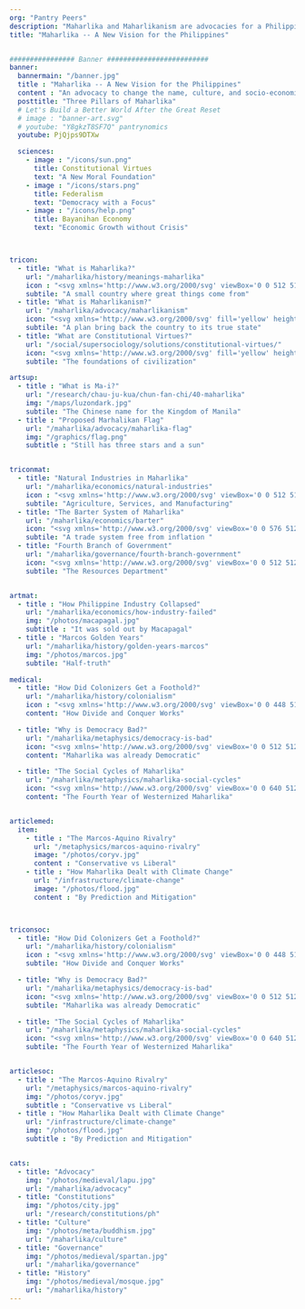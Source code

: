 ```yaml
---
org: "Pantry Peers"
description: "Maharlika and Maharlikanism are advocacies for a Philippines that is free from colonial policy mistakes inherited from the Arabs, Spanish, and Americans"
title: "Maharlika -- A New Vision for the Philippines"


################ Banner #########################
banner:
  bannermain: "/banner.jpg"
  title : "Maharlika -- A New Vision for the Philippines"
  content : "An advocacy to change the name, culture, and socio-economics of the Philippines into Maharlika"
  posttitle: "Three Pillars of Maharlika"  
  # Let's Build a Better World After the Great Reset
  # image : "banner-art.svg"
  # youtube: "Y8gkzT8SF7Q" pantrynomics
  youtube: PjQjps9DTXw

  sciences:
    - image : "/icons/sun.png"
      title: Constitutional Virtues
      text: "A New Moral Foundation"
    - image : "/icons/stars.png"
      title: Federalism
      text: "Democracy with a Focus"
    - image : "/icons/help.png"
      title: Bayanihan Economy
      text: "Economic Growth without Crisis"



tricon:
  - title: "What is Maharlika?"
    url: "/maharlika/history/meanings-maharlika"
    icon : "<svg xmlns='http://www.w3.org/2000/svg' viewBox='0 0 512 512' fill='yellow' height='80px'><!-- Font Awesome Free 5.15.1 by @fontawesome - https://fontawesome.com License - https://fontawesome.com/license/free (Icons: CC BY 4.0, Fonts: SIL OFL 1.1, Code: MIT License) --><path d='M256 160c-52.9 0-96 43.1-96 96s43.1 96 96 96 96-43.1 96-96-43.1-96-96-96zm246.4 80.5l-94.7-47.3 33.5-100.4c4.5-13.6-8.4-26.5-21.9-21.9l-100.4 33.5-47.4-94.8c-6.4-12.8-24.6-12.8-31 0l-47.3 94.7L92.7 70.8c-13.6-4.5-26.5 8.4-21.9 21.9l33.5 100.4-94.7 47.4c-12.8 6.4-12.8 24.6 0 31l94.7 47.3-33.5 100.5c-4.5 13.6 8.4 26.5 21.9 21.9l100.4-33.5 47.3 94.7c6.4 12.8 24.6 12.8 31 0l47.3-94.7 100.4 33.5c13.6 4.5 26.5-8.4 21.9-21.9l-33.5-100.4 94.7-47.3c13-6.5 13-24.7.2-31.1zm-155.9 106c-49.9 49.9-131.1 49.9-181 0-49.9-49.9-49.9-131.1 0-181 49.9-49.9 131.1-49.9 181 0 49.9 49.9 49.9 131.1 0 181z'/></svg>"
    subtile: "A small country where great things come from"
  - title: "What is Maharlikanism?"
    url: "/maharlika/advocacy/maharlikanism"
    icon: "<svg xmlns='http://www.w3.org/2000/svg' fill='yellow' height='80' viewBox='0 0 352 512'><!-- Font Awesome Free 5.15.1 by @fontawesome - https://fontawesome.com License - https://fontawesome.com/license/free (Icons: CC BY 4.0, Fonts: SIL OFL 1.1, Code: MIT License) --><path d='M96.06 454.35c.01 6.29 1.87 12.45 5.36 17.69l17.09 25.69a31.99 31.99 0 0 0 26.64 14.28h61.71a31.99 31.99 0 0 0 26.64-14.28l17.09-25.69a31.989 31.989 0 0 0 5.36-17.69l.04-38.35H96.01l.05 38.35zM0 176c0 44.37 16.45 84.85 43.56 115.78 16.52 18.85 42.36 58.23 52.21 91.45.04.26.07.52.11.78h160.24c.04-.26.07-.51.11-.78 9.85-33.22 35.69-72.6 52.21-91.45C335.55 260.85 352 220.37 352 176 352 78.61 272.91-.3 175.45 0 73.44.31 0 82.97 0 176zm176-80c-44.11 0-80 35.89-80 80 0 8.84-7.16 16-16 16s-16-7.16-16-16c0-61.76 50.24-112 112-112 8.84 0 16 7.16 16 16s-7.16 16-16 16z'/></svg>"
    subtile: "A plan bring back the country to its true state"
  - title: "What are Constitutional Virtues?"
    url: "/social/supersociology/solutions/constitutional-virtues/"
    icon: "<svg xmlns='http://www.w3.org/2000/svg' fill='yellow' height='80' viewBox='0 0 512 512'><!-- Font Awesome Free 5.15.1 by @fontawesome - https://fontawesome.com License - https://fontawesome.com/license/free (Icons: CC BY 4.0, Fonts: SIL OFL 1.1, Code: MIT License) --><path d='M462.3 62.6C407.5 15.9 326 24.3 275.7 76.2L256 96.5l-19.7-20.3C186.1 24.3 104.5 15.9 49.7 62.6c-62.8 53.6-66.1 149.8-9.9 207.9l193.5 199.8c12.5 12.9 32.8 12.9 45.3 0l193.5-199.8c56.3-58.1 53-154.3-9.8-207.9z'/></svg>"
    subtile: "The foundations of civilization"

artsup:
  - title : "What is Ma-i?"
    url: "/research/chau-ju-kua/chun-fan-chi/40-maharlika" 
    img: "/maps/luzondark.jpg"
    subtile: "The Chinese name for the Kingdom of Manila"
  - title : "Proposed Marhalikan Flag"
    url: "/maharlika/advocacy/maharlika-flag"
    img: "/graphics/flag.png"
    subtitle : "Still has three stars and a sun"  


triconmat:
  - title: "Natural Industries in Maharlika"
    url: "/maharlika/economics/natural-industries"
    icon : "<svg xmlns='http://www.w3.org/2000/svg' viewBox='0 0 512 512' height='80px' fill='yellow'><!-- Font Awesome Free 5.15.1 by @fontawesome - https://fontawesome.com License - https://fontawesome.com/license/free (Icons: CC BY 4.0, Fonts: SIL OFL 1.1, Code: MIT License) --><path d='M192 208c0-17.67-14.33-32-32-32h-16c-35.35 0-64 28.65-64 64v48c0 35.35 28.65 64 64 64h16c17.67 0 32-14.33 32-32V208zm176 144c35.35 0 64-28.65 64-64v-48c0-35.35-28.65-64-64-64h-16c-17.67 0-32 14.33-32 32v112c0 17.67 14.33 32 32 32h16zM256 0C113.18 0 4.58 118.83 0 256v16c0 8.84 7.16 16 16 16h16c8.84 0 16-7.16 16-16v-16c0-114.69 93.31-208 208-208s208 93.31 208 208h-.12c.08 2.43.12 165.72.12 165.72 0 23.35-18.93 42.28-42.28 42.28H320c0-26.51-21.49-48-48-48h-32c-26.51 0-48 21.49-48 48s21.49 48 48 48h181.72c49.86 0 90.28-40.42 90.28-90.28V256C507.42 118.83 398.82 0 256 0z'/></svg>"
    subtile: "Agriculture, Services, and Manufacturing"
  - title: "The Barter System of Maharlika"
    url: "/maharlika/economics/barter"
    icon: "<svg xmlns='http://www.w3.org/2000/svg' viewBox='0 0 576 512' fill='yellow' height='80px'><!-- Font Awesome Free 5.15.1 by @fontawesome - https://fontawesome.com License - https://fontawesome.com/license/free (Icons: CC BY 4.0, Fonts: SIL OFL 1.1, Code: MIT License) --><path d='M96,128A64,64,0,1,0,32,64,64,64,0,0,0,96,128Zm0,176.08a44.11,44.11,0,0,1,13.64-32L181.77,204c1.65-1.55,3.77-2.31,5.61-3.57A63.91,63.91,0,0,0,128,160H64A64,64,0,0,0,0,224v96a32,32,0,0,0,32,32V480a32,32,0,0,0,32,32h64a32,32,0,0,0,32-32V383.61l-50.36-47.53A44.08,44.08,0,0,1,96,304.08ZM480,128a64,64,0,1,0-64-64A64,64,0,0,0,480,128Zm32,32H448a63.91,63.91,0,0,0-59.38,40.42c1.84,1.27,4,2,5.62,3.59l72.12,68.06a44.37,44.37,0,0,1,0,64L416,383.62V480a32,32,0,0,0,32,32h64a32,32,0,0,0,32-32V352a32,32,0,0,0,32-32V224A64,64,0,0,0,512,160ZM444.4,295.34l-72.12-68.06A12,12,0,0,0,352,236v36H224V236a12,12,0,0,0-20.28-8.73L131.6,295.34a12.4,12.4,0,0,0,0,17.47l72.12,68.07A12,12,0,0,0,224,372.14V336H352v36.14a12,12,0,0,0,20.28,8.74l72.12-68.07A12.4,12.4,0,0,0,444.4,295.34Z'/></svg>"
    subtile: "A trade system free from inflation "
  - title: "Fourth Branch of Government"
    url: "/maharlika/governance/fourth-branch-government"
    icon: "<svg xmlns='http://www.w3.org/2000/svg' viewBox='0 0 512 512' fill='yellow' height='80px'><!-- Font Awesome Free 5.15.1 by @fontawesome - https://fontawesome.com License - https://fontawesome.com/license/free (Icons: CC BY 4.0, Fonts: SIL OFL 1.1, Code: MIT License) --><path d='M504.971 199.362l-22.627-22.627c-9.373-9.373-24.569-9.373-33.941 0l-5.657 5.657L329.608 69.255l5.657-5.657c9.373-9.373 9.373-24.569 0-33.941L312.638 7.029c-9.373-9.373-24.569-9.373-33.941 0L154.246 131.48c-9.373 9.373-9.373 24.569 0 33.941l22.627 22.627c9.373 9.373 24.569 9.373 33.941 0l5.657-5.657 39.598 39.598-81.04 81.04-5.657-5.657c-12.497-12.497-32.758-12.497-45.255 0L9.373 412.118c-12.497 12.497-12.497 32.758 0 45.255l45.255 45.255c12.497 12.497 32.758 12.497 45.255 0l114.745-114.745c12.497-12.497 12.497-32.758 0-45.255l-5.657-5.657 81.04-81.04 39.598 39.598-5.657 5.657c-9.373 9.373-9.373 24.569 0 33.941l22.627 22.627c9.373 9.373 24.569 9.373 33.941 0l124.451-124.451c9.372-9.372 9.372-24.568 0-33.941z'/></svg>"
    subtile: "The Resources Department"


artmat:
  - title : "How Philippine Industry Collapsed"
    url: "/maharlika/economics/how-industry-failed" 
    img: "/photos/macapagal.jpg"
    subtitle : "It was sold out by Macapagal"
  - title : "Marcos Golden Years"
    url: "/maharlika/history/golden-years-marcos"
    img: "/photos/marcos.jpg"
    subtile: "Half-truth"

medical:
  - title: "How Did Colonizers Get a Foothold?"
    url: "/maharlika/history/colonialism"
    icon : "<svg xmlns='http://www.w3.org/2000/svg' viewBox='0 0 448 512' fill='yellow' height='80px'><!-- Font Awesome Free 5.15.1 by @fontawesome - https://fontawesome.com License - https://fontawesome.com/license/free (Icons: CC BY 4.0, Fonts: SIL OFL 1.1, Code: MIT License) --><path d='M400 448H48a16 16 0 0 0-16 16v32a16 16 0 0 0 16 16h352a16 16 0 0 0 16-16v-32a16 16 0 0 0-16-16zm16-288H256v-48h40a8 8 0 0 0 8-8V56a8 8 0 0 0-8-8h-40V8a8 8 0 0 0-8-8h-48a8 8 0 0 0-8 8v40h-40a8 8 0 0 0-8 8v48a8 8 0 0 0 8 8h40v48H32a32 32 0 0 0-30.52 41.54L74.56 416h298.88l73.08-214.46A32 32 0 0 0 416 160z'/></svg>"
    content: "How Divide and Conquer Works"

  - title: "Why is Democracy Bad?"
    url: "/maharlika/metaphysics/democracy-is-bad"
    icon: "<svg xmlns='http://www.w3.org/2000/svg' viewBox='0 0 512 512' fill='yellow' height='80px'><!-- Font Awesome Free 5.15.1 by @fontawesome - https://fontawesome.com License - https://fontawesome.com/license/free (Icons: CC BY 4.0, Fonts: SIL OFL 1.1, Code: MIT License) --><path d='M288 167.2v-28.1c-28.2-36.3-47.1-79.3-54.1-125.2-2.1-13.5-19-18.8-27.8-8.3-21.1 24.9-37.7 54.1-48.9 86.5 34.2 38.3 80 64.6 130.8 75.1zM400 64c-44.2 0-80 35.9-80 80.1v59.4C215.6 197.3 127 133 87 41.8c-5.5-12.5-23.2-13.2-29-.9C41.4 76 32 115.2 32 156.6c0 70.8 34.1 136.9 85.1 185.9 13.2 12.7 26.1 23.2 38.9 32.8l-143.9 36C1.4 414-3.4 426.4 2.6 435.7 20 462.6 63 508.2 155.8 512c8 .3 16-2.6 22.1-7.9l65.2-56.1H320c88.4 0 160-71.5 160-159.9V128l32-64H400zm0 96.1c-8.8 0-16-7.2-16-16s7.2-16 16-16 16 7.2 16 16-7.2 16-16 16z'/></svg>"
    content: "Maharlika was already Democratic"

  - title: "The Social Cycles of Maharlika"
    url: "/maharlika/metaphysics/maharlika-social-cycles"
    icon: "<svg xmlns='http://www.w3.org/2000/svg' viewBox='0 0 640 512' fill='yellow' height='80px'><!-- Font Awesome Free 5.15.1 by @fontawesome - https://fontawesome.com License - https://fontawesome.com/license/free (Icons: CC BY 4.0, Fonts: SIL OFL 1.1, Code: MIT License) --><path d='M476 480H324a36 36 0 0 1-36-36V96h-96v156a36 36 0 0 1-36 36H16a16 16 0 0 1-16-16v-32a16 16 0 0 1 16-16h112V68a36 36 0 0 1 36-36h152a36 36 0 0 1 36 36v348h96V260a36 36 0 0 1 36-36h140a16 16 0 0 1 16 16v32a16 16 0 0 1-16 16H512v156a36 36 0 0 1-36 36z'/></svg>"
    content: "The Fourth Year of Westernized Maharlika"


articlemed:
  item:
    - title : "The Marcos-Aquino Rivalry"
      url: "/metaphysics/marcos-aquino-rivalry"
      image: "/photos/coryv.jpg"
      content : "Conservative vs Liberal"
    - title : "How Maharlika Dealt with Climate Change"
      url: "/infrastructure/climate-change" 
      image: "/photos/flood.jpg"
      content : "By Prediction and Mitigation"  



triconsoc:
  - title: "How Did Colonizers Get a Foothold?"
    url: "/maharlika/history/colonialism"
    icon : "<svg xmlns='http://www.w3.org/2000/svg' viewBox='0 0 448 512' fill='yellow' height='80px'><!-- Font Awesome Free 5.15.1 by @fontawesome - https://fontawesome.com License - https://fontawesome.com/license/free (Icons: CC BY 4.0, Fonts: SIL OFL 1.1, Code: MIT License) --><path d='M400 448H48a16 16 0 0 0-16 16v32a16 16 0 0 0 16 16h352a16 16 0 0 0 16-16v-32a16 16 0 0 0-16-16zm16-288H256v-48h40a8 8 0 0 0 8-8V56a8 8 0 0 0-8-8h-40V8a8 8 0 0 0-8-8h-48a8 8 0 0 0-8 8v40h-40a8 8 0 0 0-8 8v48a8 8 0 0 0 8 8h40v48H32a32 32 0 0 0-30.52 41.54L74.56 416h298.88l73.08-214.46A32 32 0 0 0 416 160z'/></svg>"
    subtile: "How Divide and Conquer Works"

  - title: "Why is Democracy Bad?"
    url: "/maharlika/metaphysics/democracy-is-bad"
    icon: "<svg xmlns='http://www.w3.org/2000/svg' viewBox='0 0 512 512' fill='yellow' height='80px'><!-- Font Awesome Free 5.15.1 by @fontawesome - https://fontawesome.com License - https://fontawesome.com/license/free (Icons: CC BY 4.0, Fonts: SIL OFL 1.1, Code: MIT License) --><path d='M288 167.2v-28.1c-28.2-36.3-47.1-79.3-54.1-125.2-2.1-13.5-19-18.8-27.8-8.3-21.1 24.9-37.7 54.1-48.9 86.5 34.2 38.3 80 64.6 130.8 75.1zM400 64c-44.2 0-80 35.9-80 80.1v59.4C215.6 197.3 127 133 87 41.8c-5.5-12.5-23.2-13.2-29-.9C41.4 76 32 115.2 32 156.6c0 70.8 34.1 136.9 85.1 185.9 13.2 12.7 26.1 23.2 38.9 32.8l-143.9 36C1.4 414-3.4 426.4 2.6 435.7 20 462.6 63 508.2 155.8 512c8 .3 16-2.6 22.1-7.9l65.2-56.1H320c88.4 0 160-71.5 160-159.9V128l32-64H400zm0 96.1c-8.8 0-16-7.2-16-16s7.2-16 16-16 16 7.2 16 16-7.2 16-16 16z'/></svg>"
    subtile: "Maharlika was already Democratic"

  - title: "The Social Cycles of Maharlika"
    url: "/maharlika/metaphysics/maharlika-social-cycles"
    icon: "<svg xmlns='http://www.w3.org/2000/svg' viewBox='0 0 640 512' fill='yellow' height='80px'><!-- Font Awesome Free 5.15.1 by @fontawesome - https://fontawesome.com License - https://fontawesome.com/license/free (Icons: CC BY 4.0, Fonts: SIL OFL 1.1, Code: MIT License) --><path d='M476 480H324a36 36 0 0 1-36-36V96h-96v156a36 36 0 0 1-36 36H16a16 16 0 0 1-16-16v-32a16 16 0 0 1 16-16h112V68a36 36 0 0 1 36-36h152a36 36 0 0 1 36 36v348h96V260a36 36 0 0 1 36-36h140a16 16 0 0 1 16 16v32a16 16 0 0 1-16 16H512v156a36 36 0 0 1-36 36z'/></svg>"
    subtile: "The Fourth Year of Westernized Maharlika"


articlesoc:
  - title : "The Marcos-Aquino Rivalry"
    url: "/metaphysics/marcos-aquino-rivalry"
    img: "/photos/coryv.jpg"
    subtitle : "Conservative vs Liberal"
  - title : "How Maharlika Dealt with Climate Change"
    url: "/infrastructure/climate-change" 
    img: "/photos/flood.jpg"
    subtitle : "By Prediction and Mitigation"  


cats:
  - title: "Advocacy"
    img: "/photos/medieval/lapu.jpg"
    url: "/maharlika/advocacy"    
  - title: "Constitutions"
    img: "/photos/city.jpg"
    url: "/research/constitutions/ph"
  - title: "Culture"    
    img: "/photos/meta/buddhism.jpg"
    url: "/maharlika/culture"    
  - title: "Governance"
    img: "/photos/medieval/spartan.jpg"
    url: "/maharlika/governance"        
  - title: "History"
    img: "/photos/medieval/mosque.jpg"      
    url: "/maharlika/history"    
---
```

